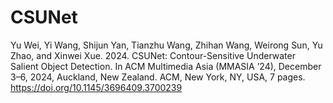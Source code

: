 # CSUNet

Yu Wei, Yi Wang, Shijun Yan, Tianzhu Wang, Zhihan Wang, Weirong Sun,
Yu Zhao, and Xinwei Xue. 2024. CSUNet: Contour-Sensitive Underwater
Salient Object Detection. In ACM Multimedia Asia (MMASIA ’24), December
3–6, 2024, Auckland, New Zealand. ACM, New York, NY, USA, 7 pages.
https://doi.org/10.1145/3696409.3700239

